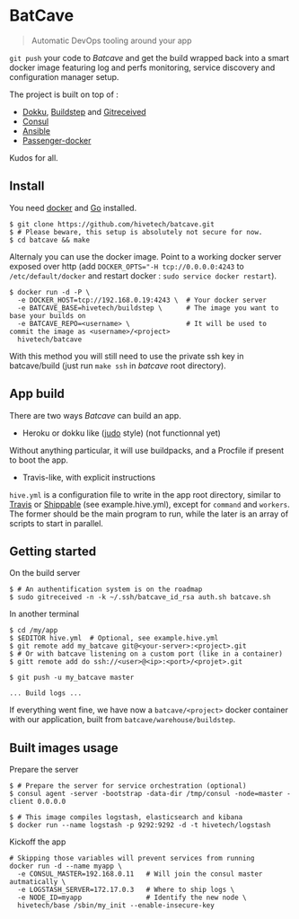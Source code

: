 BatCave
=======

> Automatic DevOps tooling around your app

`git push` your code to *Batcave* and get the build wrapped back into a
smart docker image featuring log and perfs monitoring, service discovery
and configuration manager setup.

The project is built on top of :

* [Dokku](https://github.com/progrium/dokku), [Buildstep](https://github.com/progrium/buildstep) and [Gitreceived](https://github.com/flynn/gitreceived)
* [Consul](http://www.consul.io/)
* [Ansible](http://ansible.com/)
* [Passenger-docker](https://github.com/phusion/passenger-docker)

Kudos for all.


Install
-------

You need [docker](https://docs.docker.com/) and [Go](http://golang.org/) installed.

```console
$ git clone https://github.com/hivetech/batcave.git
$ # Please beware, this setup is absolutely not secure for now.
$ cd batcave && make
```

Alternaly you can use the docker image. Point to a working docker server
exposed over http (add `DOCKER_OPTS="-H tcp://0.0.0.0:4243` to `/etc/default/docker` and restart
docker : `sudo service docker restart`).

```console
$ docker run -d -P \
  -e DOCKER_HOST=tcp://192.168.0.19:4243 \  # Your docker server
  -e BATCAVE_BASE=hivetech/buildstep \      # The image you want to base your builds on
  -e BATCAVE_REPO=<username> \              # It will be used to commit the image as <username>/<project>
  hivetech/batcave
```

With this method you will still need to use the private ssh key in
batcave/build (just run `make ssh` in *batcave* root directory).


App build
---------

There are two ways *Batcave* can build an app.

* Heroku or dokku like ([judo]() style) (not functionnal yet)

Without anything particular, it will use buildpacks, and a Procfile if present
to boot the app.

* Travis-like, with explicit instructions

`hive.yml` is a configuration file to write in the app root directory,
similar to [Travis](http://travis-ci.org/) or
[Shippable](http://shippable.com/) (see example.hive.yml), except for `command`
and `workers`. The former should be the main program to run, while the later is
an array of scripts to start in parallel.


Getting started
---------------

On the build server

```console
$ # An authentification system is on the roadmap
$ sudo gitreceived -n -k ~/.ssh/batcave_id_rsa auth.sh batcave.sh
```

In another terminal

```console
$ cd /my/app
$ $EDITOR hive.yml  # Optional, see example.hive.yml
$ git remote add my_batcave git@<your-server>:<project>.git
$ # Or with batcave listening on a custom port (like in a container)
$ gitt remote add do ssh://<user>@<ip>:<port>/<projet>.git

$ git push -u my_batcave master

... Build logs ...
```

If everything went fine, we have now a `batcave/<project>` docker container
with our application, built from `batcave/warehouse/buildstep`.


Built images usage
------------------

Prepare the server

```console
$ # Prepare the server for service orchestration (optional)
$ consul agent -server -bootstrap -data-dir /tmp/consul -node=master -client 0.0.0.0

$ # This image compiles logstash, elasticsearch and kibana
$ docker run --name logstash -p 9292:9292 -d -t hivetech/logstash
```

Kickoff the app

```console
# Skipping those variables will prevent services from running
docker run -d --name myapp \
  -e CONSUL_MASTER=192.168.0.11   # Will join the consul master autmatically \
  -e LOGSTASH_SERVER=172.17.0.3   # Where to ship logs \
  -e NODE_ID=myapp                # Identify the new node \
  hivetech/base /sbin/my_init --enable-insecure-key
```
